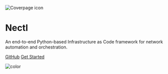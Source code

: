 <!--
 Copyright (C) 2022 Adam Kirchberger

 This file is part of Nectl.

 Nectl is free software: you can redistribute it and/or modify
 it under the terms of the GNU General Public License as published by
 the Free Software Foundation, either version 3 of the License, or
 (at your option) any later version.

 Nectl is distributed in the hope that it will be useful,
 but WITHOUT ANY WARRANTY; without even the implied warranty of
 MERCHANTABILITY or FITNESS FOR A PARTICULAR PURPOSE.  See the
 GNU General Public License for more details.

 You should have received a copy of the GNU General Public License
 along with Nectl.  If not, see <http://www.gnu.org/licenses/>.
-->

![Coverpage icon](../images/cover_icon_128.png "Coverpage icon")

# Nectl

An end-to-end Python-based Infrastructure as Code framework for network automation and orchestration.

[GitHub](https://github.com/docsifyjs/docsify/)
[Get Started](#Introduction)

<!-- background color -->

![color](#f0f0f0)

